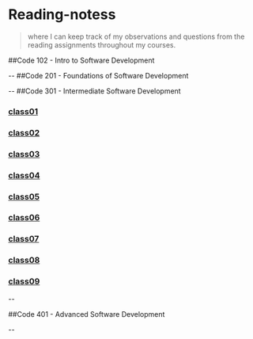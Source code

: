 # Reading-notess



> where I can keep track of my observations and questions from the reading assignments throughout my courses.


##Code 102 - Intro to Software Development

--
##Code 201 - Foundations of Software Development

--
##Code 301 - Intermediate Software Development


###  [class01](./class01.md)
###  [class02](./class02.md)
###  [class03](./class03.md)
###  [class04](./class04.md)
###  [class05](./class05.md)
###  [class06](./class06.md)
###  [class07](./class07.md)
###  [class08](./class08.md)
###  [class09](./class09.md)



--

##Code 401 - Advanced Software Development

--

